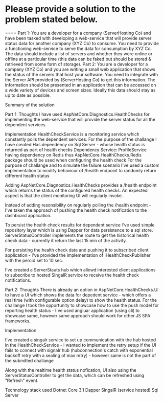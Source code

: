 Please provide a solution to the problem stated below.
=================================================================
====
Part 1:
You are a developer for a company (ServerHosting Co) and have been tasked with developing a web-service that will provide server status data for another company (XYZ Co) to consume.
You need to provide a functioning web-service to serve the data for consumption by XYZ Co. The data should include a list of servers and whether they were online or offline at a particular 
time (this data can be faked but should be stored & retrieved from some form of storage).
Part 2:
You are a developer for a company (XYZ Co) and you are writing a small web application that shows the status of the servers that host your software. 
You need to integrate with the Server API provided by (ServerHosting Co) to get this information. The information should be presented in an application that can be accessed on a wide variety of devices and screen sizes. Ideally this data should stay as up to date as possible.

Summary of the solution

Part 1:
Thoughts
I have used AspNetCore.Diagnostics.HealthChecks for implementing the web-service that will provide the server status for all the dependent services. 

Implementation
HealthCheckService is a monitoring service which constantly polls the dependent services. For the purpose of the challange I have created 
	Has dependency on Sql Server - whose health status is returned as part of health checks
Dependency Service: 
	ProfileService having dependency on Redis thus AspNetCore.HealthChecks.Redis package should be used when configuring the health check
					 For the purpose of challange and to simulate the failure scenario I've used a custom implementation to modify behaviour of /health endpoint to randomly return different health status
	

Adding AspNetCore.Diagnostics.HealthChecks provides a /health endpoint which returns the status of the configured health checks. An expected aspect is that the client monitoring
UI will regularly invoke. 

Instead of adding resonsibility on regularly polling the /health endpoint - I've taken the approach of pushing the health check notification to the dashboard application. 

To persist the health check results for dependent service I've used simple repository layer which is using Dapper for data persistence to a sql store.
ServerStatusController implements the route to get the historical health check data - currently it return the last 15 min of the activity.

For persisting the health check data and pushing it to subscribed client application - I've provided the implementation of IHealthCheckPublisher with the peroid set to 10 sec.

I've created a ServerStauts hub which allowd interested client applications to subscribe to hosted SingalR service to receive the health check notifications.

Part 2: 
Thoughts
There is already an option in  AspNetCore.HealthChecks.UI to have a UI which shows the data for depedent service - which offers a real time (with configurable option delay) to show the health status.
For the challange I took the opportunity to showcase how to use the push model for reporting health status - I've used angluar application (using cli) to showcase same, however same approach 
should work for other JS SPA frameworks.

Implementation

I've created a singalr service to set up communication with the hub hosted in the HealthCheckService - I wanted to implement the retry setup if the UI fails to connect with signalr hub
(hubconnection's catch with exponential backoff retry with a sealing of max retry) - however same is not the part of the submitted challange

Along with the realtime health status nofication, UI also using the ServerStatusController to get the data, which can be refreshed using "Refresh" event.

Technology stack used
Dotnet Core 3.1 
Dapper
SingalR (service hosted)
Sql Server








